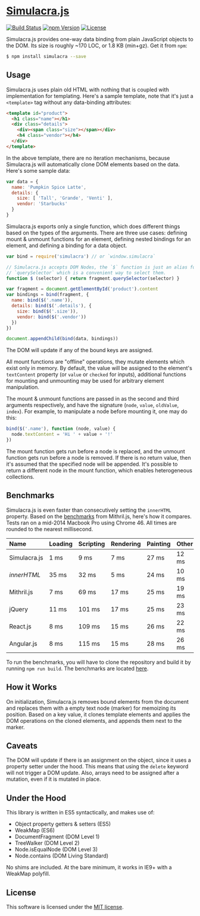 # [Simulacra.js](http://simulacra.js.org/)

[![Build Status](https://img.shields.io/travis/0x8890/simulacra/master.svg?style=flat-square)](https://travis-ci.org/0x8890/simulacra)
[![npm Version](https://img.shields.io/npm/v/simulacra.svg?style=flat-square)](https://www.npmjs.com/package/simulacra)
[![License](https://img.shields.io/npm/l/simulacra.svg?style=flat-square)](https://raw.githubusercontent.com/0x8890/simulacra/master/LICENSE)

Simulacra.js provides one-way data binding from plain JavaScript objects to the DOM. Its size is roughly ~170 LOC, or 1.8 KB (min+gz). Get it from `npm`:

```sh
$ npm install simulacra --save
```


## Usage

Simulacra.js uses plain old HTML with nothing that is coupled with implementation for templating. Here's a sample template, note that it's just a `<template>` tag without any data-binding attributes:

```html
<template id="product">
  <h1 class="name"></h1>
  <div class="details">
    <div><span class="size"></span></div>
    <h4 class="vendor"></h4>
  </div>
</template>
```

In the above template, there are no iteration mechanisms, because Simulacra.js will automatically clone DOM elements based on the data. Here's some sample data:

```js
var data = {
  name: 'Pumpkin Spice Latte',
  details: {
    size: [ 'Tall', 'Grande', 'Venti' ],
    vendor: 'Starbucks'
  }
}
```

Simulacra.js exports only a single function, which does different things based on the types of the arguments. There are three use cases: defining mount & unmount functions for an element, defining nested bindings for an element, and defining a binding for a data object.

```js
var bind = require('simulacra') // or `window.simulacra`

// Simulacra.js accepts DOM Nodes, the `$` function is just an alias for
// `querySelector` which is a convenient way to select them.
function $ (selector) { return fragment.querySelector(selector) }

var fragment = document.getElementById('product').content
var bindings = bind(fragment, {
  name: bind($('.name')),
  details: bind($('.details'), {
    size: bind($('.size')),
    vendor: bind($('.vendor'))
  })
})

document.appendChild(bind(data, bindings))
```

The DOM will update if any of the bound keys are assigned.

All mount functions are "offline" operations, they mutate elements which exist only in memory. By default, the value will be assigned to the element's `textContent` property (or `value` or `checked` for inputs), additional functions for mounting and unmounting may be used for arbitrary element manipulation.

The mount & unmount functions are passed in as the second and third arguments respectively, and have the signature (`node`, `value`, `oldValue`, `index`). For example, to manipulate a node before mounting it, one may do this:

```js
bind($('.name'), function (node, value) {
  node.textContent = 'Hi ' + value + '!'
})
```

The mount function gets run before a node is replaced, and the unmount function gets run before a node is removed. If there is no return value, then it's assumed that the specified node will be appended. It's possible to return a different node in the mount function, which enables heterogeneous collections.


## Benchmarks

Simulacra.js is even faster than consecutively setting the `innerHTML` property. Based on the [benchmarks](https://lhorie.github.io/mithril/benchmarks.html) from Mithril.js, here's how it compares. Tests ran on a mid-2014 Macbook Pro using Chrome 46. All times are rounded to the nearest millisecond.

| Name              | Loading  | Scripting  | Rendering  | Painting  | Other  |
|:------------------|:---------|:-----------|:-----------|:----------|:-------|
| Simulacra.js      | 1 ms     | 9 ms       | 7 ms       | 27 ms     | 12 ms  |
| *innerHTML*       | 35 ms    | 32 ms      | 5 ms       | 24 ms     | 10 ms  |
| Mithril.js        | 7 ms     | 69 ms      | 17 ms      | 25 ms     | 19 ms  |
| jQuery            | 11 ms    | 101 ms     | 17 ms      | 25 ms     | 23 ms  |
| React.js          | 8 ms     | 109 ms     | 15 ms      | 26 ms     | 22 ms  |
| Angular.js        | 8 ms     | 115 ms     | 15 ms      | 28 ms     | 26 ms  |

To run the benchmarks, you will have to clone the repository and build it by running `npm run build`. The benchmarks are located [here](https://github.com/0x8890/simulacra/tree/master/benchmark).


## How it Works

On initialization, Simulacra.js removes bound elements from the document and replaces them with a empty text node (marker) for memoizing its position. Based on a key value, it clones template elements and applies the DOM operations on the cloned elements, and appends them next to the marker.


## Caveats

The DOM will update if there is an assignment on the object, since it uses a property setter under the hood. This means that using the `delete` keyword will not trigger a DOM update. Also, arrays need to be assigned after a mutation, even if it is mutated in place.


## Under the Hood

This library is written in ES5 syntactically, and makes use of:

- Object property getters & setters (ES5)
- WeakMap (ES6)
- DocumentFragment (DOM Level 1)
- TreeWalker (DOM Level 2)
- Node.isEqualNode (DOM Level 3)
- Node.contains (DOM Living Standard)

No shims are included. At the bare minimum, it works in IE9+ with a WeakMap polyfill.


## License

This software is licensed under the [MIT license](https://raw.githubusercontent.com/0x8890/simulacra/master/LICENSE).
